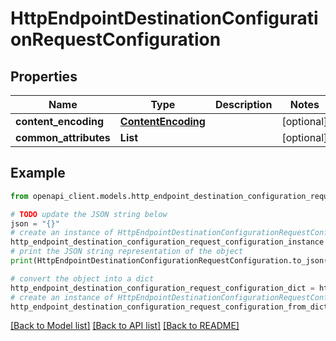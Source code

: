 # HttpEndpointDestinationConfigurationRequestConfiguration


## Properties

Name | Type | Description | Notes
------------ | ------------- | ------------- | -------------
**content_encoding** | [**ContentEncoding**](ContentEncoding.md) |  | [optional] 
**common_attributes** | **List** |  | [optional] 

## Example

```python
from openapi_client.models.http_endpoint_destination_configuration_request_configuration import HttpEndpointDestinationConfigurationRequestConfiguration

# TODO update the JSON string below
json = "{}"
# create an instance of HttpEndpointDestinationConfigurationRequestConfiguration from a JSON string
http_endpoint_destination_configuration_request_configuration_instance = HttpEndpointDestinationConfigurationRequestConfiguration.from_json(json)
# print the JSON string representation of the object
print(HttpEndpointDestinationConfigurationRequestConfiguration.to_json())

# convert the object into a dict
http_endpoint_destination_configuration_request_configuration_dict = http_endpoint_destination_configuration_request_configuration_instance.to_dict()
# create an instance of HttpEndpointDestinationConfigurationRequestConfiguration from a dict
http_endpoint_destination_configuration_request_configuration_from_dict = HttpEndpointDestinationConfigurationRequestConfiguration.from_dict(http_endpoint_destination_configuration_request_configuration_dict)
```
[[Back to Model list]](../README.md#documentation-for-models) [[Back to API list]](../README.md#documentation-for-api-endpoints) [[Back to README]](../README.md)


